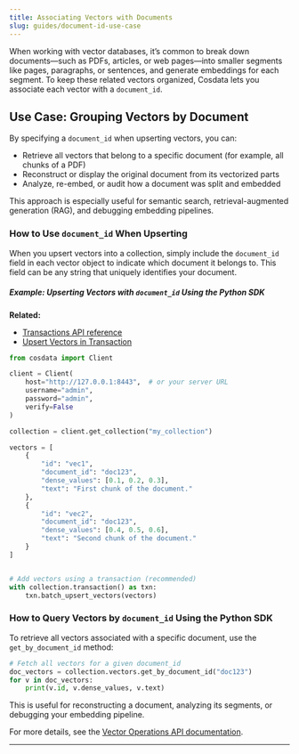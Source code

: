 ```yaml
---
title: Associating Vectors with Documents
slug: guides/document-id-use-case
---
```



When working with vector databases, it’s common to break down documents—such as PDFs, articles, or web pages—into smaller segments like pages, paragraphs, or sentences, and generate embeddings for each segment. To keep these related vectors organized, Cosdata lets you associate each vector with a `document_id`.

## Use Case: Grouping Vectors by Document


By specifying a `document_id` when upserting vectors, you can:

- Retrieve all vectors that belong to a specific document (for example, all chunks of a PDF)
- Reconstruct or display the original document from its vectorized parts
- Analyze, re-embed, or audit how a document was split and embedded

This approach is especially useful for semantic search, retrieval-augmented generation (RAG), and debugging embedding pipelines.


### How to Use `document_id` When Upserting


When you upsert vectors into a collection, simply include the `document_id` field in each vector object to indicate which document it belongs to. This field can be any string that uniquely identifies your document.




##### Example: Upserting Vectors with `document_id` Using the Python SDK


**Related:**

- [Transactions API reference](/api/rest-api/transactions)
- [Upsert Vectors in Transaction](/api/rest-api/transactions#upsert-vectors-in-transaction)

```python
from cosdata import Client

client = Client(
    host="http://127.0.0.1:8443",  # or your server URL
    username="admin",
    password="admin",
    verify=False
)

collection = client.get_collection("my_collection")

vectors = [
    {
        "id": "vec1",
        "document_id": "doc123",
        "dense_values": [0.1, 0.2, 0.3],
        "text": "First chunk of the document."
    },
    {
        "id": "vec2",
        "document_id": "doc123",
        "dense_values": [0.4, 0.5, 0.6],
        "text": "Second chunk of the document."
    }
]


# Add vectors using a transaction (recommended)
with collection.transaction() as txn:
    txn.batch_upsert_vectors(vectors)
```


### How to Query Vectors by `document_id` Using the Python SDK


To retrieve all vectors associated with a specific document, use the `get_by_document_id` method:

```python
# Fetch all vectors for a given document_id
doc_vectors = collection.vectors.get_by_document_id("doc123")
for v in doc_vectors:
    print(v.id, v.dense_values, v.text)
```


This is useful for reconstructing a document, analyzing its segments, or debugging your embedding pipeline.


For more details, see the [Vector Operations API documentation](/api/rest-api/vectors#query-vectors-by-documentid).

---
